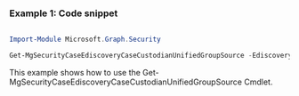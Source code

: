 ### Example 1: Code snippet

```powershell

Import-Module Microsoft.Graph.Security

Get-MgSecurityCaseEdiscoveryCaseCustodianUnifiedGroupSource -EdiscoveryCaseId $ediscoveryCaseId -EdiscoveryCustodianId $ediscoveryCustodianId

```
This example shows how to use the Get-MgSecurityCaseEdiscoveryCaseCustodianUnifiedGroupSource Cmdlet.

